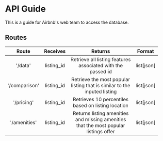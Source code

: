 
# API Guide
This is a guide for Airbnb's web team to access the database. 

## Routes

|  Route |  Receives | Returns  | Format |
|:---:|:---:|:---:|:---:|
|  '/data' | listing_id  | Retrieve all listing features associated with the passed id | list[json] |
|  '/comparison' | listing_id  | Retrieve the most popular listing that is similar to the inputed listing | list[json] |
|  '/pricing'| listing_id  | Retrieves 10 percentiles based on listing location | list[json] |
|  '/amenities' | listing_id  | Returns listing amenities and missing amenities that the most popular listings offer | list[json] |